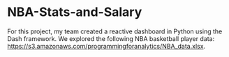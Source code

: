 # NBA-Stats-and-Salary
For this project, my team created a reactive dashboard in Python using the Dash framework. We explored the following NBA basketball player data: https://s3.amazonaws.com/programmingforanalytics/NBA_data.xlsx. 
